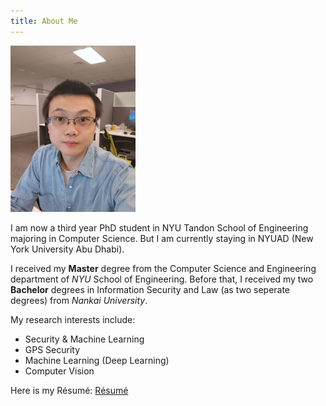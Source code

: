 ```yaml
---
title: About Me
---
```


<img src="images/selfie.jpeg" alt="Liang Niu" width="200"/>

I am now a third year PhD student in NYU Tandon School of Engineering majoring in Computer Science. But I am currently staying in NYUAD (New York University Abu Dhabi).

I received my **Master** degree from the Computer Science and Engineering department of _NYU_ School of Engineering.
Before that, I received my two **Bachelor** degrees in Information Security and Law (as two seperate degrees) from _Nankai University_.

My research interests include:

- Security & Machine Learning
- GPS Security
- Machine Learning (Deep Learning)
- Computer Vision

Here is my Résumé:
[Résumé](/cv.pdf)
